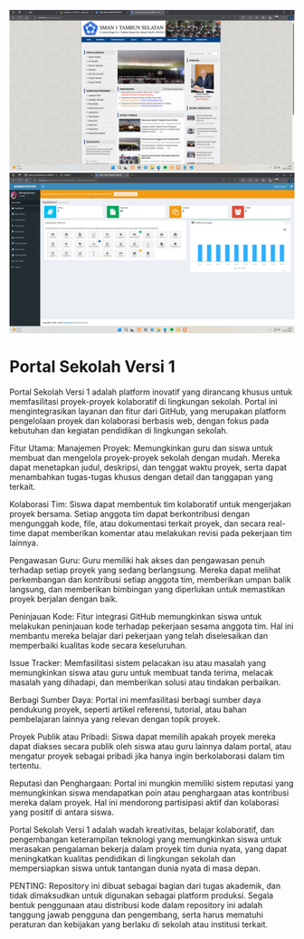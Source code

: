 ![Deskripsi Gambar](ss/Screenshot(2263).png)
![Deskripsi Gambar](ss/1Screenshot(2262).png)
<h1>Portal Sekolah Versi 1</h1>
Portal Sekolah Versi 1 adalah platform inovatif yang dirancang khusus untuk memfasilitasi proyek-proyek kolaboratif di lingkungan sekolah. Portal ini mengintegrasikan layanan dan fitur dari GitHub, yang merupakan platform pengelolaan proyek dan kolaborasi berbasis web, dengan fokus pada kebutuhan dan kegiatan pendidikan di lingkungan sekolah.

Fitur Utama:
Manajemen Proyek: Memungkinkan guru dan siswa untuk membuat dan mengelola proyek-proyek sekolah dengan mudah. Mereka dapat menetapkan judul, deskripsi, dan tenggat waktu proyek, serta dapat menambahkan tugas-tugas khusus dengan detail dan tanggapan yang terkait.

Kolaborasi Tim: Siswa dapat membentuk tim kolaboratif untuk mengerjakan proyek bersama. Setiap anggota tim dapat berkontribusi dengan mengunggah kode, file, atau dokumentasi terkait proyek, dan secara real-time dapat memberikan komentar atau melakukan revisi pada pekerjaan tim lainnya.

Pengawasan Guru: Guru memiliki hak akses dan pengawasan penuh terhadap setiap proyek yang sedang berlangsung. Mereka dapat melihat perkembangan dan kontribusi setiap anggota tim, memberikan umpan balik langsung, dan memberikan bimbingan yang diperlukan untuk memastikan proyek berjalan dengan baik.

Peninjauan Kode: Fitur integrasi GitHub memungkinkan siswa untuk melakukan peninjauan kode terhadap pekerjaan sesama anggota tim. Hal ini membantu mereka belajar dari pekerjaan yang telah diselesaikan dan memperbaiki kualitas kode secara keseluruhan.

Issue Tracker: Memfasilitasi sistem pelacakan isu atau masalah yang memungkinkan siswa atau guru untuk membuat tanda terima, melacak masalah yang dihadapi, dan memberikan solusi atau tindakan perbaikan.

Berbagi Sumber Daya: Portal ini memfasilitasi berbagi sumber daya pendukung proyek, seperti artikel referensi, tutorial, atau bahan pembelajaran lainnya yang relevan dengan topik proyek.

Proyek Publik atau Pribadi: Siswa dapat memilih apakah proyek mereka dapat diakses secara publik oleh siswa atau guru lainnya dalam portal, atau mengatur proyek sebagai pribadi jika hanya ingin berkolaborasi dalam tim tertentu.

Reputasi dan Penghargaan: Portal ini mungkin memiliki sistem reputasi yang memungkinkan siswa mendapatkan poin atau penghargaan atas kontribusi mereka dalam proyek. Hal ini mendorong partisipasi aktif dan kolaborasi yang positif di antara siswa.

Portal Sekolah Versi 1 adalah wadah kreativitas, belajar kolaboratif, dan pengembangan keterampilan teknologi yang memungkinkan siswa untuk merasakan pengalaman bekerja dalam proyek tim dunia nyata, yang dapat meningkatkan kualitas pendidikan di lingkungan sekolah dan mempersiapkan siswa untuk tantangan dunia nyata di masa depan.

PENTING: Repository ini dibuat sebagai bagian dari tugas akademik, dan tidak dimaksudkan untuk digunakan sebagai platform produksi. Segala bentuk penggunaan atau distribusi kode dalam repository ini adalah tanggung jawab pengguna dan pengembang, serta harus mematuhi peraturan dan kebijakan yang berlaku di sekolah atau institusi terkait.
